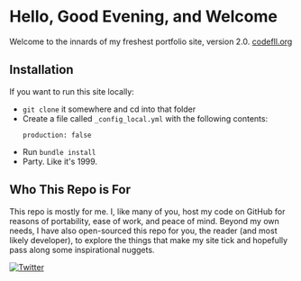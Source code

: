 # Hello, Good Evening, and Welcome
Welcome to the innards of my freshest portfolio site, version 2.0.  [codefll.org](http://codefll.org)

## Installation
If you want to run this site locally:

- `git clone` it somewhere and cd into that folder
- Create a file called `_config_local.yml` with the following contents:
  ```
  production: false
  ```
- Run `bundle install`
- Party. Like it's 1999.

## Who This Repo is For
This repo is mostly for me. I, like many of you, host my code on GitHub for reasons of portability, ease of work, and peace of mind. Beyond my own needs, I have also open-sourced this repo for you, the reader (and most likely developer), to explore the things that make my site tick and hopefully pass along some inspirational nuggets.    

[![Twitter](http://www.morethandancers.com/wp-content/uploads/2016/06/twitter-follow-button.png)](https://twitter.com/MakeCodeNotWar)    

